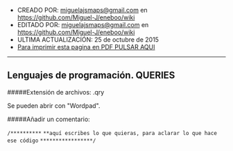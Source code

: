 * CREADO POR: miguelajsmaps@gmail.com en https://github.com/Miguel-J/eneboo/wiki
* EDITADO POR: miguelajsmaps@gmail.com en https://github.com/Miguel-J/eneboo/wiki
* ULTIMA ACTUALIZACIÓN: 25 de octubre de 2015
* [Para imprimir esta pagina en PDF PULSAR AQUI](https://gitprint.com/Miguel-J/eneboo/wiki/Lenguajes-de-programaci%C3%B3n.-QUERIES)

----

Lenguajes de programación. QUERIES
-----------------------------


#####Extensión de archivos: .qry

Se pueden abrir con "Wordpad".

#####Añadir un comentario:

`/**********`
`**aquí escribes lo que quieras, para aclarar lo que hace ese código`
`*****************/`


